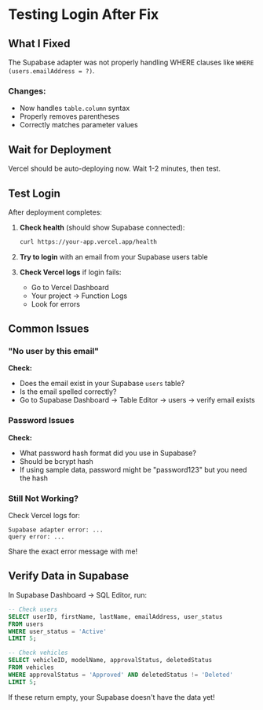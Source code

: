 # Testing Login After Fix

## What I Fixed

The Supabase adapter was not properly handling WHERE clauses like `WHERE (users.emailAddress = ?)`. 

### Changes:
- Now handles `table.column` syntax
- Properly removes parentheses
- Correctly matches parameter values

## Wait for Deployment

Vercel should be auto-deploying now. Wait 1-2 minutes, then test.

## Test Login

After deployment completes:

1. **Check health** (should show Supabase connected):
   ```bash
   curl https://your-app.vercel.app/health
   ```

2. **Try to login** with an email from your Supabase users table

3. **Check Vercel logs** if login fails:
   - Go to Vercel Dashboard
   - Your project → Function Logs
   - Look for errors

## Common Issues

### "No user by this email"
**Check:**
- Does the email exist in your Supabase `users` table?
- Is the email spelled correctly?
- Go to Supabase Dashboard → Table Editor → users → verify email exists

### Password Issues
**Check:**
- What password hash format did you use in Supabase?
- Should be bcrypt hash
- If using sample data, password might be "password123" but you need the hash

### Still Not Working?

Check Vercel logs for:
```
Supabase adapter error: ...
query error: ...
```

Share the exact error message with me!

## Verify Data in Supabase

In Supabase Dashboard → SQL Editor, run:

```sql
-- Check users
SELECT userID, firstName, lastName, emailAddress, user_status 
FROM users 
WHERE user_status = 'Active'
LIMIT 5;

-- Check vehicles  
SELECT vehicleID, modelName, approvalStatus, deletedStatus 
FROM vehicles 
WHERE approvalStatus = 'Approved' AND deletedStatus != 'Deleted'
LIMIT 5;
```

If these return empty, your Supabase doesn't have the data yet!


